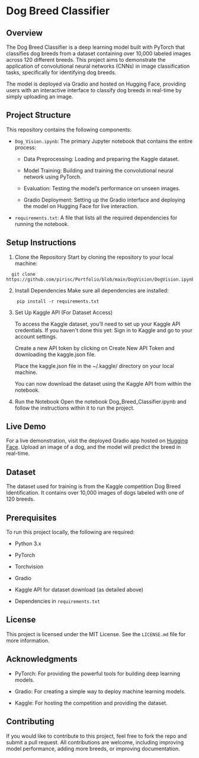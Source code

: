 # **Dog Breed Classifier**


## **Overview**

The Dog Breed Classifier is a deep learning model built with PyTorch that classifies dog breeds from a dataset containing over 10,000 labeled images across 120 different breeds. This project aims to demonstrate the application of convolutional neural networks (CNNs) in image classification tasks, specifically for identifying dog breeds.

The model is deployed via Gradio and hosted on Hugging Face, providing users with an interactive interface to classify dog breeds in real-time by simply uploading an image.

## **Project Structure**

This repository contains the following components:

* `Dog_Vision.ipynb`: The primary Jupyter notebook that contains the entire process:

  * Data Preprocessing: Loading and preparing the Kaggle dataset.

  * Model Training: Building and training the convolutional neural network using PyTorch.

  * Evaluation: Testing the model’s performance on unseen images.

  * Gradio Deployment: Setting up the Gradio interface and deploying the model on Hugging Face for live interaction.

* `requirements.txt`: A file that lists all the required dependencies for running the notebook.

## **Setup Instructions**

1. Clone the Repository
  Start by cloning the repository to your local machine:
```
  git clone https://github.com/pirisc/Portfolio/blob/main/DogVision/DogVision.ipynb
```
2. Install Dependencies
   Make sure all dependencies are installed:
```
    pip install -r requirements.txt
```
3. Set Up Kaggle API (For Dataset Access)
   
   To access the Kaggle dataset, you’ll need to set up your Kaggle API credentials. If you haven't done this yet:
     Sign in to Kaggle and go to your account settings.

     Create a new API token by clicking on Create New API Token and downloading the kaggle.json file.

     Place the kaggle.json file in the ~/.kaggle/ directory on your local machine.

     You can now download the dataset using the Kaggle API from within the notebook.
  

4. Run the Notebook
  Open the notebook Dog_Breed_Classifier.ipynb and follow the instructions within it to run the project.

## **Live Demo**

For a live demonstration, visit the deployed Gradio app hosted on [Hugging Face](https://huggingface.co/spaces/Sairii/Dog_Breeds). Upload an image of a dog, and the model will predict the breed in real-time.

## **Dataset**

The dataset used for training is from the Kaggle competition Dog Breed Identification. It contains over 10,000 images of dogs labeled with one of 120 breeds.

## **Prerequisites**

To run this project locally, the following are required:

  * Python 3.x

  * PyTorch

  * Torchvision

  * Gradio

  * Kaggle API for dataset download (as detailed above)

  * Dependencies in `requirements.txt`

## **License**
This project is licensed under the MIT License. See the `LICENSE.md` file for more information.

## **Acknowledgments**
  * PyTorch: For providing the powerful tools for building deep learning models.
  
  * Gradio: For creating a simple way to deploy machine learning models.

  * Kaggle: For hosting the competition and providing the dataset.

## **Contributing**
If you would like to contribute to this project, feel free to fork the repo and submit a pull request. All contributions are welcome, including improving model performance, adding more breeds, or improving documentation.

